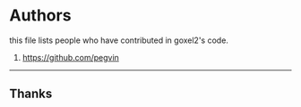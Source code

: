 # Authors
this file lists people who have contributed in goxel2's code.

1. https://github.com/pegvin

---

## Thanks
